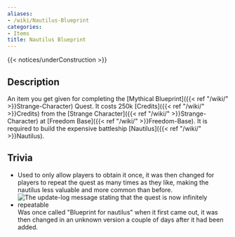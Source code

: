 ```yaml
---
aliases:
- /wiki/Nautilus-Blueprint
categories:
- Items
title: Nautilus Blueprint
---  
```


{{< notices/underConstruction >}} 

## Description

An item you get given for completing the [Mythical Blueprint]({{< ref "/wiki/" >}}Strange-Character) Quest. It costs 250k [Credits]({{< ref "/wiki/" >}}Credits) from the [Strange Character]({{< ref "/wiki/" >}}Strange-Character) at [Freedom Base]({{< ref "/wiki/" >}}Freedom-Base). It is required to build the expensive battleship [Nautilus]({{< ref "/wiki/" >}}Nautilus).

## Trivia

- Used to only allow players to obtain it once, it was then changed for players to repeat the quest as many times as they like, making the nautilus less valuable and more common than before.
- ![The update-log message stating that the quest is now infinitely
repeatable](Updatelog-nautilus.png "The update-log message stating that the quest is now infinitely repeatable")Was once called "Blueprint for nautilus" when it first came out, it was then changed in an unknown version a couple of days after it had been added.